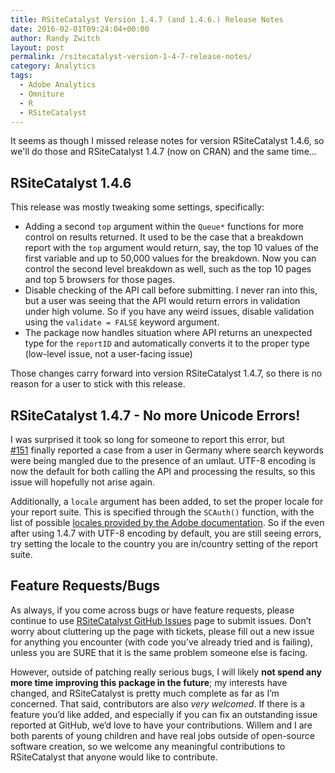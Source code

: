 ```yaml
---
title: RSiteCatalyst Version 1.4.7 (and 1.4.6.) Release Notes
date: 2016-02-01T09:24:04+00:00
author: Randy Zwitch
layout: post
permalink: /rsitecatalyst-version-1-4-7-release-notes/
category: Analytics
tags:
  - Adobe Analytics
  - Omniture
  - R
  - RSiteCatalyst
---
```

It seems as though I missed release notes for version RSiteCatalyst 1.4.6, so we'll do those and RSiteCatalyst 1.4.7 (now on CRAN) and the same time...

## RSiteCatalyst 1.4.6

This release was mostly tweaking some settings, specifically:

  * Adding a second `top` argument within the `Queue*` functions for more control on results returned. It used to be the case that a breakdown report with the `top` argument would return, say, the top 10 values of the first variable and up to 50,000 values for the breakdown. Now you can control the second level breakdown as well, such as the top 10 pages and top 5 browsers for those pages.
  * Disable checking of the API call before submitting. I never ran into this, but a user was seeing that the API would return errors in validation under high volume. So if you have any weird issues, disable validation using the `validate = FALSE` keyword argument.
  * The package now handles situation where API returns an unexpected type for the `reportID` and automatically converts it to the proper type (low-level issue, not a user-facing issue)

Those changes carry forward into version RSiteCatalyst 1.4.7, so there is no reason for a user to stick with this release.

## RSiteCatalyst 1.4.7 - No more Unicode Errors!

I was surprised it took so long for someone to report this error, but [#151](https://github.com/randyzwitch/RSiteCatalyst/issues/151) finally reported a case from a user in Germany where search keywords were being mangled due to the presence of an umlaut. UTF-8 encoding is now the default for both calling the API and processing the results, so this issue will hopefully not arise again.

Additionally, a `locale` argument has been added, to set the proper locale for your report suite. This is specified through the `SCAuth()` function, with the list of possible <a href="https://marketing.adobe.com/developer/documentation/analytics-reporting-1-4/r-reportdescriptionlocale" target="_blank">locales provided by the Adobe documentation</a>. So if the even after using 1.4.7 with UTF-8 encoding by default, you are still seeing errors, try setting the locale to the country you are in/country setting of the report suite.

## Feature Requests/Bugs

As always, if you come across bugs or have feature requests, please continue to use [RSiteCatalyst GitHub Issues](https://github.com/randyzwitch/RSiteCatalyst/issues) page to submit issues. Don’t worry about cluttering up the page with tickets, please fill out a new issue for anything you encounter (with code you’ve already tried and is failing), unless you are SURE that it is the same problem someone else is facing.

However, outside of patching really serious bugs, I will likely **not spend any more time improving this package in the future**; my interests have changed, and RSiteCatalyst is pretty much complete as far as I’m concerned. That said, contributors are also _very welcomed_. If there is a feature you’d like added, and especially if you can fix an outstanding issue reported at GitHub, we’d love to have your contributions. Willem and I are both parents of young children and have real jobs outside of open-source software creation, so we welcome any meaningful contributions to RSiteCatalyst that anyone would like to contribute.
